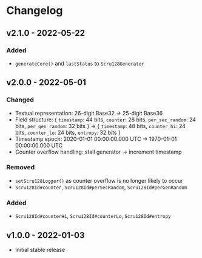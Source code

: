 # Changelog

## v2.1.0 - 2022-05-22

### Added

- `generateCore()` and `lastStatus` to `Scru128Generator`

## v2.0.0 - 2022-05-01

### Changed

- Textual representation: 26-digit Base32 -> 25-digit Base36
- Field structure: { `timestamp`: 44 bits, `counter`: 28 bits, `per_sec_random`:
  24 bits, `per_gen_random`: 32 bits } -> { `timestamp`: 48 bits, `counter_hi`:
  24 bits, `counter_lo`: 24 bits, `entropy`: 32 bits }
- Timestamp epoch: 2020-01-01 00:00:00.000 UTC -> 1970-01-01 00:00:00.000 UTC
- Counter overflow handling: stall generator -> increment timestamp

### Removed

- `setScru128Logger()` as counter overflow is no longer likely to occur
- `Scru128Id#counter`, `Scru128Id#perSecRandom`, `Scru128Id#perGenRandom`

### Added

- `Scru128Id#counterHi`, `Scru128Id#counterLo`, `Scru128Id#entropy`

## v1.0.0 - 2022-01-03

- Initial stable release

